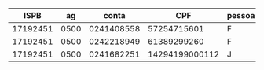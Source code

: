 | ISPB     | ag   | conta      | CPF            | pessoa | key            |
| -------- | ---- | ---------- | -------------- | ------ | -------------- |
| 17192451 | 0500 | 0241408558 | 57254715601    | F      | 57254715601    |
| 17192451 | 0500 | 0242218949 | 61389299260    | F      | 61389299260    |
| 17192451 | 0500 | 0241682251 | 14294199000112 | J      | 14294199000112 |
